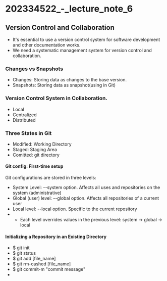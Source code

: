# 202334522_-_lecture_note_6

## Version Control and Collaboration
- It's essential to use a version control system for software development and other documentation works.
- We need a systematic management system for version control and collaboration.

### Changes vs Snapshots
- Changes: Storing data as changes to the base version.
- Snapshots: Storing data as snapshot(using in Git)

### Version Control System in Collaboration.
- Local
- Centralized
- Distributed

### Three States in Git
- Modified: Working Directory
- Staged: Staging Area
- Comitted: git directory

#### Git config: First-time setup
Git configurations are stored in three levels:
 - System Level: --system option. Affects all uses and repositories on the system (administrative)
 - Global (user) level: --global option. Affects all repositories of a current user
 - Local level: --local option. Specific to the current repository
 - * Each level overrides values in the previous level: system -> global -> local

#### Initializing a Repository in an Existing Directory
 - $ git init
 - $ git ststus
 - $ git add [file_name]
 - $ git rm-cashed [file_name]
 - $ git commit-m "commit message"
 -  
